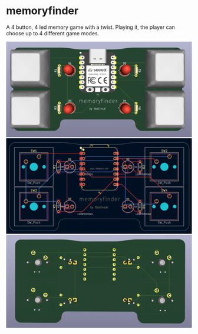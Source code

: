 # memoryfinder
A 4 button, 4 led memory game with a twist. Playing it, the player can choose up to 4 different game modes.

![PCB front](/Images/front.png)
![PCB design](/Images/pcb.png)
![PCB back](/Images/back.png)
